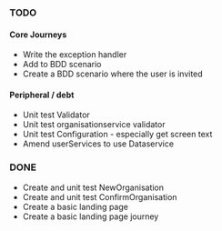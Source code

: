 
### TODO

#### Core Journeys

- Write the exception handler
- Add to BDD scenario
- Create a BDD scenario where the user is invited

#### Peripheral / debt

- Unit test Validator
- Unit test organisationservice validator
- Unit test Configuration - especially get screen text
- Amend userServices to use Dataservice



 ### DONE


- Create and unit test NewOrganisation
- Create and unit test ConfirmOrganisation
- Create a basic landing page
- Create a basic landing page journey
